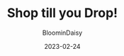 ---
author: "BloominDaisy"
date: 2023-02-24
hidden: true
title: "Shop till you Drop!"
noindex: true
images:
-  https://tr.rbxcdn.com/1e3bc26a6b209cf68ab893e77ca8ca4a/768/432/Image/Png
description: "Brookhaven Update: More shopping!"
draft: true
---